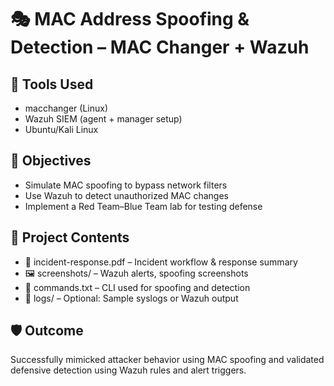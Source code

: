# 🎭 MAC Address Spoofing & Detection – MAC Changer + Wazuh

## 🧰 Tools Used
- macchanger (Linux)
- Wazuh SIEM (agent + manager setup)
- Ubuntu/Kali Linux

## 🎯 Objectives
- Simulate MAC spoofing to bypass network filters
- Use Wazuh to detect unauthorized MAC changes
- Implement a Red Team–Blue Team lab for testing defense

## 📁 Project Contents
- 📄 incident-response.pdf – Incident workflow & response summary
- 🖼️ screenshots/ – Wazuh alerts, spoofing screenshots
- 📜 commands.txt – CLI used for spoofing and detection
- 📂 logs/ – Optional: Sample syslogs or Wazuh output

## 🛡️ Outcome
Successfully mimicked attacker behavior using MAC spoofing and validated defensive detection using Wazuh rules and alert triggers.

